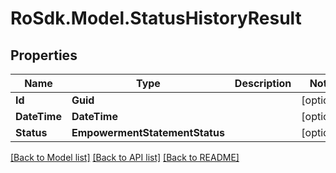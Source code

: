 # RoSdk.Model.StatusHistoryResult

## Properties

Name | Type | Description | Notes
------------ | ------------- | ------------- | -------------
**Id** | **Guid** |  | [optional] 
**DateTime** | **DateTime** |  | [optional] 
**Status** | **EmpowermentStatementStatus** |  | [optional] 

[[Back to Model list]](../README.md#documentation-for-models) [[Back to API list]](../README.md#documentation-for-api-endpoints) [[Back to README]](../README.md)

